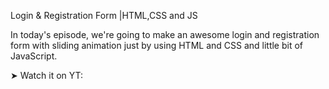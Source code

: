 Login & Registration Form |HTML,CSS and JS

In today's episode, we're going to make an awesome login and registration form with sliding animation just by using HTML and CSS and little bit of JavaScript.

➤ Watch it on YT:
